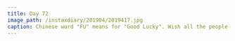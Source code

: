 ```yaml
---
title: Day 72
image_path: /instaxdiary/201904/2019417.jpg
caption: Chinese word "FU" means for "Good Lucky". Wish all the people that suffered #coronavirus  will healthy and safe.
---
```


